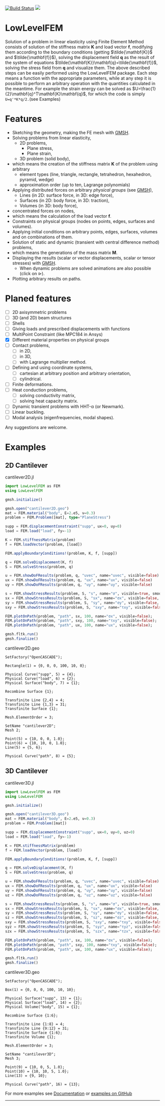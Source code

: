 [![Build Status](https://github.com/perebalazs/LowLevelFEM.jl/actions/workflows/CI.yml/badge.svg?branch=main)](https://github.com/perebalazs/LowLevelFEM.jl/actions/workflows/CI.yml?query=branch%3Amain)
[![](https://img.shields.io/badge/docs-dev-blue.svg)](https://perebalazs.github.io/LowLevelFEM.jl/dev)

# LowLevelFEM

Solution of a problem in linear elasticity using Finite Element Method consists of solution of the stiffness matrix $\mathbf{K}$ and load vector $\mathbf{f}$, modifying them according to the boundary conditions (getting $\tilde{\mathbf{K}}$ and $\tilde{\mathbf{f}}$), solving the displacement field $\mathbf{q}$ as the result of the system of equations $\tilde{\mathbf{K}}\mathbf{q}=\tilde{\mathbf{f}}$, solving the stress field from $\mathbf{q}$ and visualize them.
The above described steps can be easily performed using the LowLevelFEM package. Each step means a function with the appropriate parameters, while at any step it is possible to perform an arbitrary operation with the quantities calculated in the meantime. For example the strain energy can be solved as $U=\frac{1}{2}\mathbf{q}^T\mathbf{K}\mathbf{q}$, for which the code is simply ```U=q'*K*q/2.```(see Examples)

# Features

- Sketching the geometry, making the FE mesh with [GMSH](https://gmsh.info).
- Solving problems from linear elasticity,
  - 2D problems,
    - Plane stress,
    - Plane strain,
  - 3D problem (solid body),
- which means the creation of the stiffness matrix $\mathbf{K}$ of the problem using arbitrary
  - element types (line, triangle, rectangle, tetrahedron, hexahedron, pyramid, wedge)
  - approximation order (up to ten, Lagrange polynomials)
- Applying distributed forces on arbitrary *physical groups* (see [GMSH](https://gmsh.info)),
  - Lines (in 2D: surface force, in 3D: edge force),
  - Surfaces (in 2D: body force, in 3D: traction),
  - Volumes (in 3D: body force),
- concentrated forces on nodes,
- which means the calculation of the load vector $\mathbf{f}$.
- Constraints on physical groups (nodes on points, edges, surfaces and volumes).
- Applying initial conditions on arbitrary points, edges, surfaces, volumes and on combinations of them.
- Solution of static and dynamic (transient with central difference method) problems,
- which means the generations of the mass matrix $\mathbf{M}$.
- Displaying the results (scalar or vector displacements, scalar or tensor stresses) with [GMSH](https://gmsh.info).
  - When dynamic problems are solved animations are also possible (click on $\triangleright$).
- Plotting arbitrary results on paths.

# Planed features

- [ ] 2D axisymmetric problems
- [ ] 3D (and 2D) beam structures
- [ ] Shells
- [ ] Giving loads and prescribed displacements with functions
- [ ] MultiPoint Constraint (like MPC184 in Ansys)
- [x] Different material properties on physical groups
- [ ] Contact problems,
  - [ ] in 2D,
  - [ ] in 3D,
  - [ ] with Lagrange multiplier method.
- [ ] Defining and using coordinate systems,
  - [ ] cartesian at arbitrary position and arbitrary orientation,
  - [ ] cylindrical.
- [ ] Finite deformations.
- [ ] Heat conduction problems,
  - [ ] solving conductivity matrix,
  - [ ] solving heat capacity matrix.
- [ ] Dynamic transient problems with HHT-α (or Newmark).
- [ ] Linear buckling.
- [ ] Modal analysis (eigenfrequencies, modal shapes).

Any suggestions are welcome.

# Examples

## 2D Cantilever

cantilever2D.jl

```Julia
import LowLevelFEM as FEM
using LowLevelFEM

gmsh.initialize()

gmsh.open("cantilever2D.geo")
mat = FEM.material("body", E=2.e5, ν=0.3)
problem = FEM.Problem([mat], type="PlaneStress")

supp = FEM.displacementConstraint("supp", ux=0, uy=0)
load = FEM.load("load", fy=-1)

K = FEM.stiffnessMatrix(problem)
f = FEM.loadVector(problem, [load])

FEM.applyBoundaryConditions!(problem, K, f, [supp])

q = FEM.solveDisplacement(K, f)
S = FEM.solveStress(problem, q)

u = FEM.showDoFResults(problem, q, "uvec", name="uvec", visible=false)
ux = FEM.showDoFResults(problem, q, "ux", name="ux", visible=false)
uy = FEM.showDoFResults(problem, q, "uy", name="uy", visible=false)

s = FEM.showStressResults(problem, S, "s", name="σ", visible=true, smooth=true)
sx = FEM.showStressResults(problem, S, "sx", name="σx", visible=false, smooth=true)
sy = FEM.showStressResults(problem, S, "sy", name="σy", visible=false, smooth=true)
sxy = FEM.showStressResults(problem, S, "sxy", name="τxy", visible=false, smooth=true)

FEM.plotOnPath(problem, "path", sx, 100, name="σx", visible=false);
FEM.plotOnPath(problem, "path", sxy, 100, name="τxy", visible=false);
FEM.plotOnPath(problem, "path", ux, 100, name="ux", visible=false);

gmsh.fltk.run()
gmsh.finalize()
```

cantilever2D.geo

```gmsh
SetFactory("OpenCASCADE");

Rectangle(1) = {0, 0, 0, 100, 10, 0};

Physical Curve("supp", 5) = {4};
Physical Curve("load", 6) = {2};
Physical Surface("body", 7) = {1};

Recombine Surface {1};

Transfinite Line {2,4} = 4;
Transfinite Line {1,3} = 31;
Transfinite Surface {1};

Mesh.ElementOrder = 3;

SetName "cantilever2D";
Mesh 2;

Point(5) = {10, 0, 0, 1.0};
Point(6) = {10, 10, 0, 1.0};
Line(5) = {5, 6};

Physical Curve("path", 8) = {5};
```

## 3D Cantilever

cantilever3D.jl

```Julia
import LowLevelFEM as FEM
using LowLevelFEM

gmsh.initialize()

gmsh.open("cantilever3D.geo")
mat = FEM.material("body", E=2.e5, ν=0.3)
problem = FEM.Problem([mat])

supp = FEM.displacementConstraint("supp", ux=0, uy=0, uz=0)
load = FEM.load("load", fy=-1)

K = FEM.stiffnessMatrix(problem)
f = FEM.loadVector(problem, [load])

FEM.applyBoundaryConditions!(problem, K, f, [supp])

q = FEM.solveDisplacement(K, f)
S = FEM.solveStress(problem, q)

u = FEM.showDoFResults(problem, q, "uvec", name="uvec", visible=false)
ux = FEM.showDoFResults(problem, q, "ux", name="ux", visible=false)
uy = FEM.showDoFResults(problem, q, "uy", name="uy", visible=false)
uz = FEM.showDoFResults(problem, q, "uz", name="uz", visible=false)

s = FEM.showStressResults(problem, S, "s", name="σ", visible=true, smooth=true)
sx = FEM.showStressResults(problem, S, "sx", name="σx", visible=false, smooth=true)
sy = FEM.showStressResults(problem, S, "sy", name="σy", visible=false, smooth=true)
sz = FEM.showStressResults(problem, S, "sz", name="σz", visible=false, smooth=true)
sxy = FEM.showStressResults(problem, S, "sxy", name="τxy", visible=false, smooth=true)
syz = FEM.showStressResults(problem, S, "syz", name="τyz", visible=false, smooth=true)
szx = FEM.showStressResults(problem, S, "szx", name="τzx", visible=false, smooth=true)

FEM.plotOnPath(problem, "path", sx, 100, name="σx", visible=false);
FEM.plotOnPath(problem, "path", sxy, 100, name="τxy", visible=false);
FEM.plotOnPath(problem, "path", ux, 100, name="ux", visible=false);

gmsh.fltk.run()
gmsh.finalize()
```

cantilever3D.geo

```gmsh
SetFactory("OpenCASCADE");

Box(1) = {0, 0, 0, 100, 10, 10};

Physical Surface("supp", 13) = {1};
Physical Surface("load", 14) = {2};
Physical Volume("body", 15) = {1};

Recombine Surface {1:6};

Transfinite Line {1:8} = 4;
Transfinite Line {9:12} = 31;
Transfinite Surface {1:6};
Transfinite Volume {1};

Mesh.ElementOrder = 3;

SetName "cantilever3D";
Mesh 3;

Point(9) = {10, 0, 5, 1.0};
Point(10) = {10, 10, 5, 1.0};
Line(13) = {9, 10};

Physical Curve("path", 16) = {13};
```

For more examples see [Documentation](https://docs.juliahub.com/General/LowLevelFEM) or [examples on GitHub](https://github.com/perebalazs/LowLevelFEM.jl/tree/main/examples)

---

